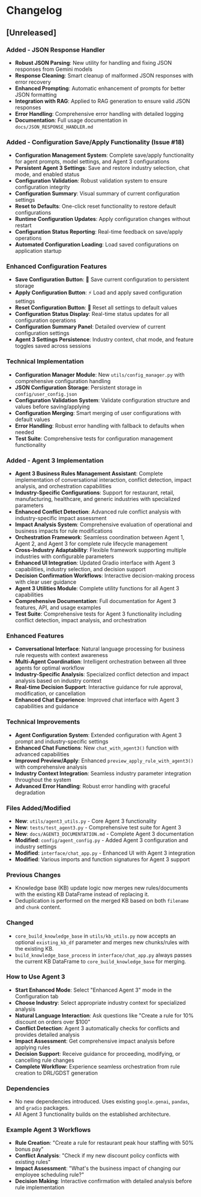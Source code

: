 # Changelog

## [Unreleased]

### Added - JSON Response Handler
- **Robust JSON Parsing**: New utility for handling and fixing JSON responses from Gemini models
- **Response Cleaning**: Smart cleanup of malformed JSON responses with error recovery
- **Enhanced Prompting**: Automatic enhancement of prompts for better JSON formatting
- **Integration with RAG**: Applied to RAG generation to ensure valid JSON responses
- **Error Handling**: Comprehensive error handling with detailed logging
- **Documentation**: Full usage documentation in `docs/JSON_RESPONSE_HANDLER.md`

### Added - Configuration Save/Apply Functionality (Issue #18)
- **Configuration Management System**: Complete save/apply functionality for agent prompts, model settings, and Agent 3 configurations
- **Persistent Agent 3 Settings**: Save and restore industry selection, chat mode, and enabled status
- **Configuration Validation**: Robust validation system to ensure configuration integrity
- **Configuration Summary**: Visual summary of current configuration settings
- **Reset to Defaults**: One-click reset functionality to restore default configurations
- **Runtime Configuration Updates**: Apply configuration changes without restart
- **Configuration Status Reporting**: Real-time feedback on save/apply operations
- **Automated Configuration Loading**: Load saved configurations on application startup

### Enhanced Configuration Features
- **Save Configuration Button**: 💾 Save current configuration to persistent storage
- **Apply Configuration Button**: ⚡ Load and apply saved configuration settings
- **Reset Configuration Button**: 🔄 Reset all settings to default values
- **Configuration Status Display**: Real-time status updates for all configuration operations
- **Configuration Summary Panel**: Detailed overview of current configuration settings
- **Agent 3 Settings Persistence**: Industry context, chat mode, and feature toggles saved across sessions

### Technical Implementation
- **Configuration Manager Module**: New `utils/config_manager.py` with comprehensive configuration handling
- **JSON Configuration Storage**: Persistent storage in `config/user_config.json`
- **Configuration Validation System**: Validate configuration structure and values before saving/applying
- **Configuration Merging**: Smart merging of user configurations with default values
- **Error Handling**: Robust error handling with fallback to defaults when needed
- **Test Suite**: Comprehensive tests for configuration management functionality

### Added - Agent 3 Implementation
- **Agent 3 Business Rules Management Assistant**: Complete implementation of conversational interaction, conflict detection, impact analysis, and orchestration capabilities
- **Industry-Specific Configurations**: Support for restaurant, retail, manufacturing, healthcare, and generic industries with specialized parameters
- **Enhanced Conflict Detection**: Advanced rule conflict analysis with industry-specific impact assessment
- **Impact Analysis System**: Comprehensive evaluation of operational and business impacts for rule modifications
- **Orchestration Framework**: Seamless coordination between Agent 1, Agent 2, and Agent 3 for complete rule lifecycle management
- **Cross-Industry Adaptability**: Flexible framework supporting multiple industries with configurable parameters
- **Enhanced UI Integration**: Updated Gradio interface with Agent 3 capabilities, industry selection, and decision support
- **Decision Confirmation Workflows**: Interactive decision-making process with clear user guidance
- **Agent 3 Utilities Module**: Complete utility functions for all Agent 3 capabilities
- **Comprehensive Documentation**: Full documentation for Agent 3 features, API, and usage examples
- **Test Suite**: Comprehensive tests for Agent 3 functionality including conflict detection, impact analysis, and orchestration

### Enhanced Features
- **Conversational Interface**: Natural language processing for business rule requests with context awareness
- **Multi-Agent Coordination**: Intelligent orchestration between all three agents for optimal workflow
- **Industry-Specific Analysis**: Specialized conflict detection and impact analysis based on industry context
- **Real-time Decision Support**: Interactive guidance for rule approval, modification, or cancellation
- **Enhanced Chat Experience**: Improved chat interface with Agent 3 capabilities and guidance

### Technical Improvements
- **Agent Configuration System**: Extended configuration with Agent 3 prompt and industry-specific settings
- **Enhanced Chat Functions**: New `chat_with_agent3()` function with advanced capabilities
- **Improved Preview/Apply**: Enhanced `preview_apply_rule_with_agent3()` with comprehensive analysis
- **Industry Context Integration**: Seamless industry parameter integration throughout the system
- **Advanced Error Handling**: Robust error handling with graceful degradation

### Files Added/Modified
- **New**: `utils/agent3_utils.py` - Core Agent 3 functionality
- **New**: `tests/test_agent3.py` - Comprehensive test suite for Agent 3
- **New**: `docs/AGENT3_DOCUMENTATION.md` - Complete Agent 3 documentation
- **Modified**: `config/agent_config.py` - Added Agent 3 configuration and industry settings
- **Modified**: `interface/chat_app.py` - Enhanced UI with Agent 3 integration
- **Modified**: Various imports and function signatures for Agent 3 support

### Previous Changes
- Knowledge base (KB) update logic now merges new rules/documents with the existing KB DataFrame instead of replacing it.
- Deduplication is performed on the merged KB based on both `filename` and `chunk` content.

### Changed
- `core_build_knowledge_base` in `utils/kb_utils.py` now accepts an optional `existing_kb_df` parameter and merges new chunks/rules with the existing KB.
- `build_knowledge_base_process` in `interface/chat_app.py` always passes the current KB DataFrame to `core_build_knowledge_base` for merging.

### How to Use Agent 3
- **Start Enhanced Mode**: Select "Enhanced Agent 3" mode in the Configuration tab
- **Choose Industry**: Select appropriate industry context for specialized analysis
- **Natural Language Interaction**: Ask questions like "Create a rule for 10% discount on orders over $100"
- **Conflict Detection**: Agent 3 automatically checks for conflicts and provides detailed analysis
- **Impact Assessment**: Get comprehensive impact analysis before applying rules
- **Decision Support**: Receive guidance for proceeding, modifying, or cancelling rule changes
- **Complete Workflow**: Experience seamless orchestration from rule creation to DRL/GDST generation

### Dependencies
- No new dependencies introduced. Uses existing `google.genai`, `pandas`, and `gradio` packages.
- All Agent 3 functionality builds on the established architecture.

### Example Agent 3 Workflows
- **Rule Creation**: "Create a rule for restaurant peak hour staffing with 50% bonus pay"
- **Conflict Analysis**: "Check if my new discount policy conflicts with existing rules"
- **Impact Assessment**: "What's the business impact of changing our employee scheduling rule?"
- **Decision Making**: Interactive confirmation with detailed analysis before rule implementation
